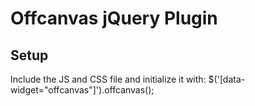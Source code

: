 Offcanvas jQuery Plugin
==========

Setup
-----
Include the JS and CSS file and initialize it with:
$('[data-widget="offcanvas"]').offcanvas();

